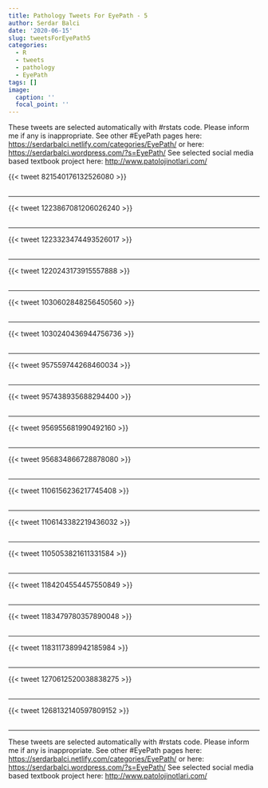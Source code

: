 ```yaml
---
title: Pathology Tweets For EyePath - 5
author: Serdar Balci
date: '2020-06-15'
slug: tweetsForEyePath5
categories:
  - R
  - tweets
  - pathology
  - EyePath
tags: []
image:
  caption: ''
  focal_point: ''
---
```



These tweets are selected automatically with #rstats code. Please inform me if any is inappropriate.
See other #EyePath pages here: https://serdarbalci.netlify.com/categories/EyePath/  or here: https://serdarbalci.wordpress.com/?s=EyePath/ 
See selected social media based textbook project here: http://www.patolojinotlari.com/

{{< tweet 821540176132526080 >}}
<br>
<br>
<hr>
{{< tweet 1223867081206026240 >}}
<br>
<br>
<hr>
{{< tweet 1223323474493526017 >}}
<br>
<br>
<hr>
{{< tweet 1220243173915557888 >}}
<br>
<br>
<hr>
{{< tweet 1030602848256450560 >}}
<br>
<br>
<hr>
{{< tweet 1030240436944756736 >}}
<br>
<br>
<hr>
{{< tweet 957559744268460034 >}}
<br>
<br>
<hr>
{{< tweet 957438935688294400 >}}
<br>
<br>
<hr>
{{< tweet 956955681990492160 >}}
<br>
<br>
<hr>
{{< tweet 956834866728878080 >}}
<br>
<br>
<hr>
{{< tweet 1106156236217745408 >}}
<br>
<br>
<hr>
{{< tweet 1106143382219436032 >}}
<br>
<br>
<hr>
{{< tweet 1105053821611331584 >}}
<br>
<br>
<hr>
{{< tweet 1184204554457550849 >}}
<br>
<br>
<hr>
{{< tweet 1183479780357890048 >}}
<br>
<br>
<hr>
{{< tweet 1183117389942185984 >}}
<br>
<br>
<hr>
{{< tweet 1270612520038838275 >}}
<br>
<br>
<hr>
{{< tweet 1268132140597809152 >}}
<br>
<br>
<hr>


These tweets are selected automatically with #rstats code. Please inform me if any is inappropriate.
See other #EyePath pages here: https://serdarbalci.netlify.com/categories/EyePath/  or here: https://serdarbalci.wordpress.com/?s=EyePath/ 
See selected social media based textbook project here: http://www.patolojinotlari.com/
